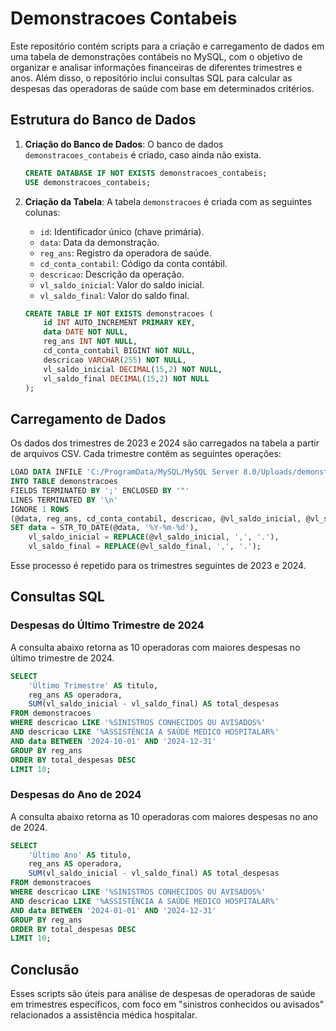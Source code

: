 
# Demonstracoes Contabeis

Este repositório contém scripts para a criação e carregamento de dados em uma tabela de demonstrações contábeis no MySQL, com o objetivo de organizar e analisar informações financeiras de diferentes trimestres e anos. Além disso, o repositório inclui consultas SQL para calcular as despesas das operadoras de saúde com base em determinados critérios.

## Estrutura do Banco de Dados

1. **Criação do Banco de Dados**: O banco de dados `demonstracoes_contabeis` é criado, caso ainda não exista.

   ```sql
   CREATE DATABASE IF NOT EXISTS demonstracoes_contabeis;
   USE demonstracoes_contabeis;
   ```

2. **Criação da Tabela**: A tabela `demonstracoes` é criada com as seguintes colunas:
   - `id`: Identificador único (chave primária).
   - `data`: Data da demonstração.
   - `reg_ans`: Registro da operadora de saúde.
   - `cd_conta_contabil`: Código da conta contábil.
   - `descricao`: Descrição da operação.
   - `vl_saldo_inicial`: Valor do saldo inicial.
   - `vl_saldo_final`: Valor do saldo final.

   ```sql
   CREATE TABLE IF NOT EXISTS demonstracoes (
       id INT AUTO_INCREMENT PRIMARY KEY,
       data DATE NOT NULL,
       reg_ans INT NOT NULL,
       cd_conta_contabil BIGINT NOT NULL,
       descricao VARCHAR(255) NOT NULL,
       vl_saldo_inicial DECIMAL(15,2) NOT NULL,
       vl_saldo_final DECIMAL(15,2) NOT NULL
   );
   ```

## Carregamento de Dados

Os dados dos trimestres de 2023 e 2024 são carregados na tabela a partir de arquivos CSV. Cada trimestre contém as seguintes operações:

```sql
LOAD DATA INFILE 'C:/ProgramData/MySQL/MySQL Server 8.0/Uploads/demonstracoes_contabeis/1T2023.csv'
INTO TABLE demonstracoes
FIELDS TERMINATED BY ';' ENCLOSED BY '"'
LINES TERMINATED BY '\n'
IGNORE 1 ROWS
(@data, reg_ans, cd_conta_contabil, descricao, @vl_saldo_inicial, @vl_saldo_final)
SET data = STR_TO_DATE(@data, '%Y-%m-%d'),
    vl_saldo_inicial = REPLACE(@vl_saldo_inicial, ',', '.'),
    vl_saldo_final = REPLACE(@vl_saldo_final, ',', '.');
```

Esse processo é repetido para os trimestres seguintes de 2023 e 2024.

## Consultas SQL

### Despesas do Último Trimestre de 2024

A consulta abaixo retorna as 10 operadoras com maiores despesas no último trimestre de 2024.

```sql
SELECT 
    'Último Trimestre' AS titulo,
    reg_ans AS operadora, 
    SUM(vl_saldo_inicial - vl_saldo_final) AS total_despesas
FROM demonstracoes
WHERE descricao LIKE '%SINISTROS CONHECIDOS OU AVISADOS%' 
AND descricao LIKE '%ASSISTÊNCIA A SAÚDE MEDICO HOSPITALAR%'
AND data BETWEEN '2024-10-01' AND '2024-12-31'
GROUP BY reg_ans
ORDER BY total_despesas DESC
LIMIT 10;
```

### Despesas do Ano de 2024

A consulta abaixo retorna as 10 operadoras com maiores despesas no ano de 2024.

```sql
SELECT 
    'Último Ano' AS titulo,
    reg_ans AS operadora, 
    SUM(vl_saldo_inicial - vl_saldo_final) AS total_despesas
FROM demonstracoes
WHERE descricao LIKE '%SINISTROS CONHECIDOS OU AVISADOS%' 
AND descricao LIKE '%ASSISTÊNCIA A SAÚDE MEDICO HOSPITALAR%'
AND data BETWEEN '2024-01-01' AND '2024-12-31'
GROUP BY reg_ans
ORDER BY total_despesas DESC
LIMIT 10;
```

## Conclusão

Esses scripts são úteis para análise de despesas de operadoras de saúde em trimestres específicos, com foco em "sinistros conhecidos ou avisados" relacionados a assistência médica hospitalar.
